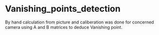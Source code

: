 # Vanishing_points_detection
By hand calculation from picture and caliberation was done for concerned camera using A and B matrices to deduce Vanishing point.
